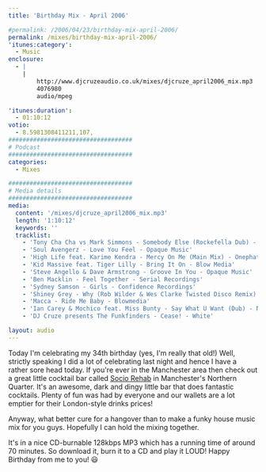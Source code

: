 ```yaml
---
title: 'Birthday Mix - April 2006'

#permalink: /2006/04/23/birthday-mix-april-2006/
permalink: /mixes/birthday-mix-april-2006/
'itunes:category':
  - Music
enclosure:
  - |
    |
        http://www.djcruzeaudio.co.uk/mixes/djcruze_april2006_mix.mp3
        4076980
        audio/mpeg

'itunes:duration':
  - 01:10:12
votio:
  - 8.5981308411211,107,
###################################
# Podcast
###################################
categories:
  - Mixes

###################################
# Media details
###################################
media:
  content: '/mixes/djcruze_april2006_mix.mp3'
  length: '1:10:12'
  keywords: ''
  tracklist:
    - 'Tony Cha Cha vs Mark Simmons - Somebody Else (Rockefella Dub) - Spinnin'
    - 'Soul Avengerz - Love You Feel - Opaque Music'
    - 'High Life feat. Karime Kendra - Mercy On Me (Main Mix) - Onephatdeeva'
    - 'Kid Massive feat. Tiger Lilly - Bring It On - Blow Media'
    - 'Steve Angello & Dave Armstrong - Groove In You - Opaque Music'
    - 'Ben Macklin - Feel Together - Serial Recordings'
    - 'Sydney Samson - Girls - Confidence Recordings'
    - 'Shiney Grey - Why (Rob Wilder & Wes Clarke Twisted Disco Remix) - Hed Kandi'
    - 'Macca - Ride Me Baby - Blowmedia'
    - 'Ian Carey & Mochico feat. Miss Bunty - Say What U Want (Dub) - Nero'
    - 'DJ Cruze presents The Funkfinders - Cease! - White'

layout: audio
---
```


Today I'm celebrating my 34th birthday (yes, I'm really that old!) Well, strictly speaking I did a lot of celebrating last night and hence I have a rather sore head today. If you're ever in the Manchester area then check out a great little cocktail bar called [Socio Rehab][1] in Manchester's Northern Quarter. It's an awesome, dark and dingy little bar that does fantastic cocktails. Plenty of fun was had by everyone and our wallets are a lot emptier for their London-style drinks prices!

Anyway, what better cure for a hangover than to make a funky house music mix for you guys. Hopefully I can hold the mixing together.

It's in a nice CD-burnable 128kbps MP3 which has a running time of around 70 minutes. So download it, burn it to a CD and play it LOUD! Happy Birthday from me to you! 😃

[1]: https://www.facebook.com/sociorehab/
